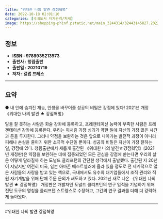 ```yaml
---
title: "위대한 나의 발견 강점혁명"
date: 2022-10-18 02:01:16
categories: [국내도서 자기관리/처세]
image: https://shopping-phinf.pstatic.net/main_3244314/32443145827.20220527052804.jpg
---
```


## **정보**

- **ISBN : 9788935213573**
- **출판사 : 청림출판**
- **출판일 : 20210719**
- **저자 : 갤럽 프레스**

------



## **요약**

● 내 안에 숨겨진 재능, 
인생을 바꾸어줄 성공의 비밀은 강점에 있다!
2021년 개정 《위대한 나의 발견 ★ 강점혁명》

말을 잘 못하는 사람은 화술 강좌에 등록하고, 프레젠테이션 능력이 부족한 사람은 프레젠테이션 강좌에 등록한다. 우리는 이처럼 가장 성과가 약한 일에 자신의 가장 많은 시간과 돈을 투자한다. 그러나 약점을 보완하는 것은 앞으로 나아가는 발전적 과정이 아니라 피해나 손실을 줄이기 위한 소극적 수단일 뿐이다. 성공의 비밀은 자신이 가장 잘하는 일, 강점에 있다. 
청림출판에서 새롭게 출간된 《위대한 나의 발견☆강점혁명》(2021년 개정판)은 약점을 보완하는 데에 집중되었던 모든 관심을 강점에 쏟는다면 우리의 삶은 어떻게 달라질까 하는 도널드 클리프턴의 간단한 생각에서 출발했다. 출간된 지 20년이 지났지만 여전히 미국, 일본 아마존 베스트셀러에 올라 있을 정도로 전 세계적으로 많은 사람들의 사랑을 받고 있는 책으로, 국내에서도 유수의 대기업들에서 조직 관리와 직원 자기계발을 위해 단체 주문 문의가 쇄도하고 있다. 2021년 새로 나온 《위대한 나의 발견 ★ 강점혁명》 개정판은 개발자인 도널드 클리프턴의 연구 업적을 기념하기 위해 진단 도구의 명칭을 클리프턴 스트렝스로 수정하고, 그간의 연구 결과를 더해 더 강력하게 돌아왔다.

------

#위대한 나의 발견 강점혁명


